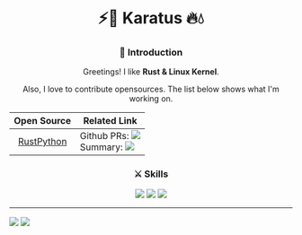 <div align="center">

  # ⚡🌟 Karatus 🔥💧
  
  ### 🤘 Introduction
  
  Greetings! I like **Rust & Linux Kernel**.
  
  Also, I love to contribute opensources. The list below shows what I'm working on.
  
  | Open Source | Related Link |
  | :---: | --- |
  | [RustPython](https://github.com/RustPython/RustPython) | Github PRs: <a href="https://github.com/RustPython/RustPython/pulls?q=is%3Apr+author%3ATwoPair+"><img src="https://img.shields.io/badge/github-%23121011.svg?style=flat-square&logo=github&logoColor=white"/></a><br>Summary: <a href="https://magenta-sting-45b.notion.site/16ae70b25aac44a593ed699a1d969828?v=1caeaa8547fc4618bd624104766c116c"><img src="https://img.shields.io/badge/Notion-%23000000.svg?style=flat-square&logo=notion&logoColor=white"/></a> |
  
  
  ### ⚔ Skills
  
  <img src="https://img.shields.io/badge/c-%2300599C.svg?style=for-the-badge&logo=c&logoColor=white"/>
	<img src="https://img.shields.io/badge/c++-%2300599C.svg?style=for-the-badge&logo=c%2B%2B&logoColor=white"/>
  <img src="https://img.shields.io/badge/rust-%23000000.svg?style=for-the-badge&logo=rust&logoColor=white"/>
 
  <br>
 
</div>

----

<a href=""><img align="center" src="https://github-readme-stats.vercel.app/api/top-langs/?username=TwoPair&theme=dracula&layout=compact&langs_count=8"/></a>
<a href="https://solved.ac/shm1193"><img align="center" src="http://mazassumnida.wtf/api/v2/generate_badge?boj=shm1193"/></a>
